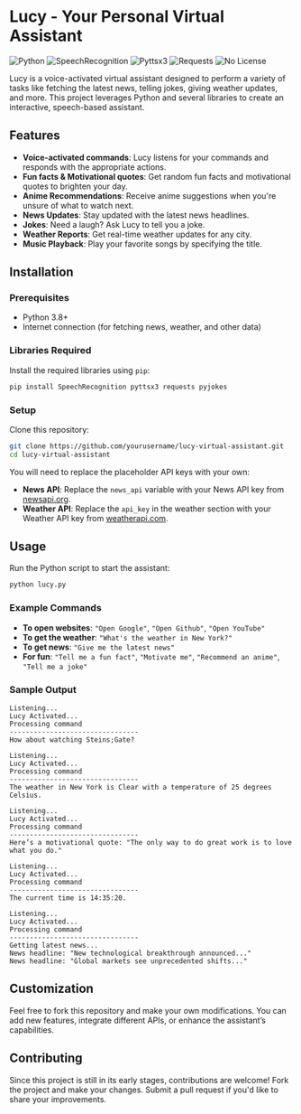 # Lucy - Your Personal Virtual Assistant

![Python](https://img.shields.io/badge/Python-3.8%2B-blue.svg)
![SpeechRecognition](https://img.shields.io/badge/Speech_Recognition-v3.8.1-blue.svg)
![Pyttsx3](https://img.shields.io/badge/pyttsx3-v2.90-blue.svg)
![Requests](https://img.shields.io/badge/Requests-v2.28.1-green.svg)
![No License](https://img.shields.io/badge/license-No_License-red.svg)

Lucy is a voice-activated virtual assistant designed to perform a variety of tasks like fetching the latest news, telling jokes, giving weather updates, and more. This project leverages Python and several libraries to create an interactive, speech-based assistant.

## Features

- **Voice-activated commands**: Lucy listens for your commands and responds with the appropriate actions.
- **Fun facts & Motivational quotes**: Get random fun facts and motivational quotes to brighten your day.
- **Anime Recommendations**: Receive anime suggestions when you're unsure of what to watch next.
- **News Updates**: Stay updated with the latest news headlines.
- **Jokes**: Need a laugh? Ask Lucy to tell you a joke.
- **Weather Reports**: Get real-time weather updates for any city.
- **Music Playback**: Play your favorite songs by specifying the title.

## Installation

### Prerequisites
- Python 3.8+
- Internet connection (for fetching news, weather, and other data)

### Libraries Required
Install the required libraries using `pip`:

```bash
pip install SpeechRecognition pyttsx3 requests pyjokes
```

### Setup
Clone this repository:

```bash
git clone https://github.com/yourusername/lucy-virtual-assistant.git
cd lucy-virtual-assistant
```

You will need to replace the placeholder API keys with your own:

- **News API**: Replace the `news_api` variable with your News API key from [newsapi.org](https://newsapi.org/).
- **Weather API**: Replace the `api_key` in the weather section with your Weather API key from [weatherapi.com](https://www.weatherapi.com/).

## Usage

Run the Python script to start the assistant:

```bash
python lucy.py
```

### Example Commands
- **To open websites**: `"Open Google"`, `"Open Github"`, `"Open YouTube"`
- **To get the weather**: `"What's the weather in New York?"`
- **To get news**: `"Give me the latest news"`
- **For fun**: `"Tell me a fun fact"`, `"Motivate me"`, `"Recommend an anime"`, `"Tell me a joke"`

### Sample Output

```text
Listening...
Lucy Activated...
Processing command
--------------------------------
How about watching Steins;Gate?

Listening...
Lucy Activated...
Processing command
--------------------------------
The weather in New York is Clear with a temperature of 25 degrees Celsius.

Listening...
Lucy Activated...
Processing command
--------------------------------
Here’s a motivational quote: "The only way to do great work is to love what you do."

Listening...
Lucy Activated...
Processing command
--------------------------------
The current time is 14:35:20.

Listening...
Lucy Activated...
Processing command
--------------------------------
Getting latest news...
News headline: "New technological breakthrough announced..."
News headline: "Global markets see unprecedented shifts..."
```

## Customization

Feel free to fork this repository and make your own modifications. You can add new features, integrate different APIs, or enhance the assistant’s capabilities.

## Contributing

Since this project is still in its early stages, contributions are welcome! Fork the project and make your changes. Submit a pull request if you'd like to share your improvements.
